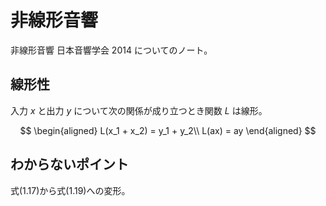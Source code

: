 # 非線形音響
非線形音響 日本音響学会 2014 についてのノート。

## 線形性
入力 $x$ と出力 $y$ について次の関係が成り立つとき関数 $L$ は線形。

$$
\begin{aligned}
L(x_1 + x_2) = y_1 + y_2\\
L(ax) = ay
\end{aligned}
$$

## わからないポイント
式(1.17)から式(1.19)への変形。
